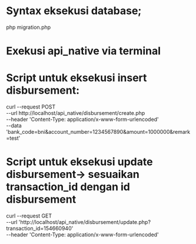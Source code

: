 # Syntax eksekusi database;
php migration.php

# Exekusi api_native via terminal

# Script untuk eksekusi insert disbursement:
curl --request POST \
  --url http://localhost/api_native/disbursement/create.php \
  --header 'Content-Type: application/x-www-form-urlencoded' \
  --data 'bank_code=bni&account_number=1234567890&amount=1000000&remark=test'


# Script untuk eksekusi update disbursement-> sesuaikan transaction_id dengan id disbursement
curl --request GET \
  --url 'http://localhost/api_native/disbursement/update.php?transaction_id=154660940' \
  --header 'Content-Type: application/x-www-form-urlencoded'
  
  
